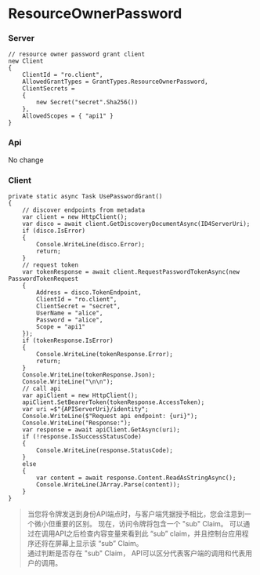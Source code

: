 # ResourceOwnerPassword

### Server
```
// resource owner password grant client
new Client
{
    ClientId = "ro.client",
    AllowedGrantTypes = GrantTypes.ResourceOwnerPassword,
    ClientSecrets =
    {
        new Secret("secret".Sha256())
    },
    AllowedScopes = { "api1" }
}
```

### Api
No change

### Client
```
private static async Task UsePasswordGrant()
{
    // discover endpoints from metadata
    var client = new HttpClient();
    var disco = await client.GetDiscoveryDocumentAsync(ID4ServerUri);
    if (disco.IsError)
    {
        Console.WriteLine(disco.Error);
        return;
    }
    // request token
    var tokenResponse = await client.RequestPasswordTokenAsync(new PasswordTokenRequest
    {
        Address = disco.TokenEndpoint,
        ClientId = "ro.client",
        ClientSecret = "secret",
        UserName = "alice",
        Password = "alice",
        Scope = "api1"
    });
    if (tokenResponse.IsError)
    {
        Console.WriteLine(tokenResponse.Error);
        return;
    }
    Console.WriteLine(tokenResponse.Json);
    Console.WriteLine("\n\n");
    // call api
    var apiClient = new HttpClient();
    apiClient.SetBearerToken(tokenResponse.AccessToken);
    var uri =$"{APIServerUri}/identity";
    Console.WriteLine($"Request api endpoint: {uri}");
    Console.WriteLine("Response:");
    var response = await apiClient.GetAsync(uri);
    if (!response.IsSuccessStatusCode)
    {
        Console.WriteLine(response.StatusCode);
    }
    else
    {
        var content = await response.Content.ReadAsStringAsync();
        Console.WriteLine(JArray.Parse(content));
    }
}
```

> 当您将令牌发送到身份API端点时，与客户端凭据授予相比，您会注意到一个微小但重要的区别。 现在，访问令牌将包含一个 "sub" Claim。 可以通过在调用API之后检查内容变量来看到此 “sub” claim，并且控制台应用程序还将在屏幕上显示该 “sub” Claim。  
通过判断是否存在 "sub" Claim， API可以区分代表客户端的调用和代表用户的调用。





